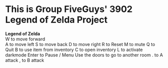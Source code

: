 # This is Group FiveGuys' 3902 Legend of Zelda Project

**Legend of Zelda**\
W to move forward\
A to move left
S to move back
D to move right
R to Reset
M to mute
Q to Quit
B to use item from inventory
C to open inventory
L to activate darkmode
Enter to Pause / Menu Use the doors to go to another room
. to A attack
, to B attack

